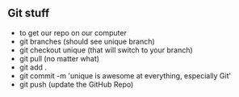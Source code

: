 ## Git stuff

- to get our repo on our computer
 - git branches (should see unique branch)
 - git checkout unique (that will switch to your branch)
 - git pull (no matter what)
 - git add .
 - git commit -m 'unique is awesome at everything, especially Git'
 - git push (update the GitHub Repo)
 
